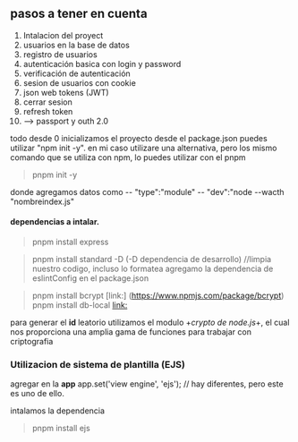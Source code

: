 ## pasos a tener en cuenta

1. Intalacion del proyect
2. usuarios en la base de datos
3. registro de usuarios
4. autenticación basica con login y password
5. verificación de autenticación
6. sesion de usuarios con cookie
7. json web tokens (JWT)
8. cerrar sesion
9. refresh token
11. --> passport y outh 2.0

todo desde 0
inicializamos el proyecto desde el package.json
 puedes utilizar "npm init -y". en mi caso utilizare una alternativa, pero los mismo comando que se utiliza con npm, lo puedes utilizar con el pnpm 

> pnpm init -y

donde agregamos datos como 
-- "type":"module" 
-- "dev":"node --wacth "nombreindex.js"

#### dependencias a intalar.
> pnpm install express

> pnpm install standard -D (-D dependencia de desarrollo) //limpia nuestro codigo, incluso lo formatea
agregamo la dependencia de eslintConfig en el package.json

> pnpm install bcrypt [link:] (https://www.npmjs.com/package/bcrypt)
> pnpm install db-local [link:](https://www.npmjs.com/package/db-local)

para generar el **id** leatorio utilizamos el modulo +*crypto de node.js*+, el cual nos proporciona una amplia gama de funciones para trabajar con criptografia 

### Utilizacion de sistema de plantilla (EJS)
agregar en la **app** app.set('view engine', 'ejs'); // hay diferentes, pero este es uno de ello.

intalamos la dependencia
> pnpm install ejs
